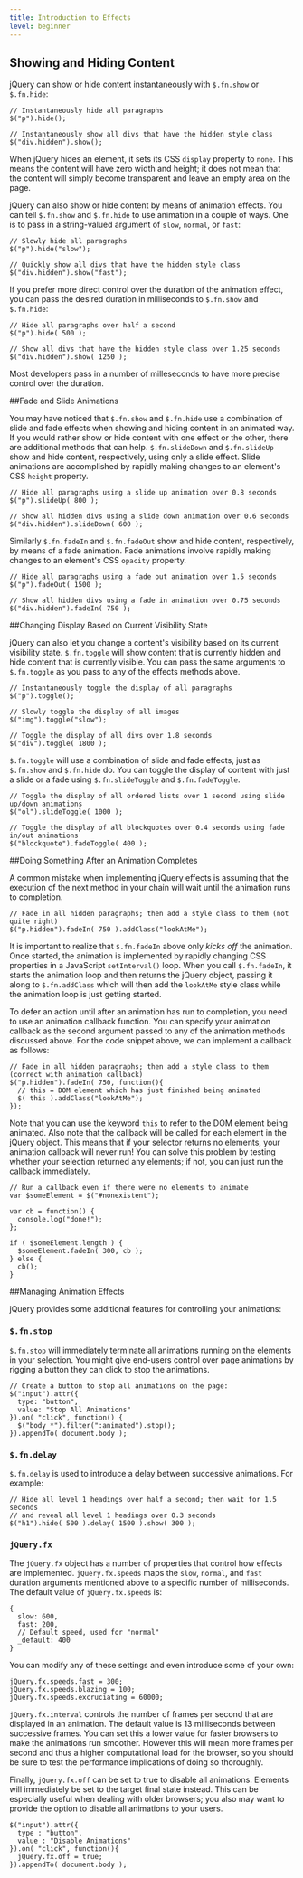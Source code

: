 ```yaml
---
title: Introduction to Effects
level: beginner
---
```


## Showing and Hiding Content

jQuery can show or hide content instantaneously with `$.fn.show` or `$.fn.hide`:

```
// Instantaneously hide all paragraphs
$("p").hide();

// Instantaneously show all divs that have the hidden style class
$("div.hidden").show();
```

When jQuery hides an element, it sets its CSS `display` property to `none`. This means the content will have 
zero width and height; it does not mean that the content will simply become transparent and leave an empty area on the page.

jQuery can also show or hide content by means of animation effects.  You can tell 
`$.fn.show` and `$.fn.hide` to use animation in a couple of ways.  One is to pass 
in a string-valued argument of `slow`, `normal`, or `fast`:

```
// Slowly hide all paragraphs
$("p").hide("slow");

// Quickly show all divs that have the hidden style class
$("div.hidden").show("fast");
```

If you prefer more direct control over the duration of the animation effect, you 
can pass the desired duration in milliseconds to `$.fn.show` and `$.fn.hide`:

```
// Hide all paragraphs over half a second
$("p").hide( 500 );

// Show all divs that have the hidden style class over 1.25 seconds
$("div.hidden").show( 1250 );
```

Most developers pass in a number of milleseconds to have more precise control 
over the duration.

##Fade and Slide Animations

You may have noticed that `$.fn.show` and `$.fn.hide` use a combination of slide and fade effects 
when showing and hiding content in an animated way.  If you would rather show or hide content with 
one effect or the other, there are additional methods that can help.  `$.fn.slideDown` and `$.fn.slideUp` 
show and hide content, respectively, using only a slide effect.  Slide animations are accomplished by 
rapidly making changes to an element's CSS `height` property.

```
// Hide all paragraphs using a slide up animation over 0.8 seconds
$("p").slideUp( 800 );

// Show all hidden divs using a slide down animation over 0.6 seconds
$("div.hidden").slideDown( 600 );
``` 

Similarly `$.fn.fadeIn` and `$.fn.fadeOut` show and hide content, respectively, by means of a fade 
animation.  Fade animations involve rapidly making changes to an element's CSS `opacity` property.

```
// Hide all paragraphs using a fade out animation over 1.5 seconds
$("p").fadeOut( 1500 );

// Show all hidden divs using a fade in animation over 0.75 seconds
$("div.hidden").fadeIn( 750 );
``` 

##Changing Display Based on Current Visibility State

jQuery can also let you change a content's visibility based on its current visibility state.  `$.fn.toggle` 
will show content that is currently hidden and hide content that is currently visible.  You can pass the 
same arguments to `$.fn.toggle` as you pass to any of the effects methods above.

```
// Instantaneously toggle the display of all paragraphs
$("p").toggle();

// Slowly toggle the display of all images
$("img").toggle("slow");

// Toggle the display of all divs over 1.8 seconds
$("div").toggle( 1800 );
```

`$.fn.toggle` will use a combination of slide and fade effects, just as `$.fn.show` and `$.fn.hide` do.  You can 
toggle the display of content with just a slide or a fade using `$.fn.slideToggle` and `$.fn.fadeToggle`.

```
// Toggle the display of all ordered lists over 1 second using slide up/down animations
$("ol").slideToggle( 1000 );

// Toggle the display of all blockquotes over 0.4 seconds using fade in/out animations
$("blockquote").fadeToggle( 400 );
```

##Doing Something After an Animation Completes

A common mistake when implementing jQuery effects is assuming that the execution of the next method in your
chain will wait until the animation runs to completion. 

```
// Fade in all hidden paragraphs; then add a style class to them (not quite right)
$("p.hidden").fadeIn( 750 ).addClass("lookAtMe");
```

It is important to realize that `$.fn.fadeIn` above only *kicks off* the animation.  Once started, the
animation is implemented by rapidly changing CSS properties in a JavaScript `setInterval()` loop.  When 
you call `$.fn.fadeIn`, it starts the animation loop and then returns the jQuery object, passing it along 
to `$.fn.addClass` which will then add the `lookAtMe` style class while the animation loop is just 
getting started.

To defer an action until after an animation has run to completion, you need to use an animation callback
function.  You can specify your animation callback as the second argument passed to any of the 
animation methods discussed above.  For the code snippet above, we can implement a callback as follows:

```
// Fade in all hidden paragraphs; then add a style class to them (correct with animation callback)
$("p.hidden").fadeIn( 750, function(){
  // this = DOM element which has just finished being animated	
  $( this ).addClass("lookAtMe");
});
```

Note that you can use the keyword `this` to refer to the DOM element being animated.  Also note
that the callback will be called for each element in the jQuery object.  This means that if your 
selector returns no elements, your animation callback will never run! You can solve this problem by 
testing whether your selection returned any elements; if not, you can just run the callback immediately.

```
// Run a callback even if there were no elements to animate
var $someElement = $("#nonexistent");

var cb = function() {
  console.log("done!");
};

if ( $someElement.length ) {
  $someElement.fadeIn( 300, cb );
} else {
  cb();
}
```

##Managing Animation Effects

jQuery provides some additional features for controlling your animations:

### `$.fn.stop`

`$.fn.stop` will immediately terminate all animations running on the elements in your selection.  You might give
end-users control over page animations by rigging a button they can click to stop the animations.

```
// Create a button to stop all animations on the page:
$("input").attr({
  type: "button",
  value: "Stop All Animations"
}).on( "click", function() {
  $("body *").filter(":animated").stop();
}).appendTo( document.body );
```

### `$.fn.delay`

`$.fn.delay` is used to introduce a delay between successive animations.  For example:

```
// Hide all level 1 headings over half a second; then wait for 1.5 seconds 
// and reveal all level 1 headings over 0.3 seconds
$("h1").hide( 500 ).delay( 1500 ).show( 300 );
```

### `jQuery.fx`

The `jQuery.fx` object has a number of properties that control how effects are implemented. `jQuery.fx.speeds` maps 
the `slow`, `normal`, and `fast` duration arguments mentioned above to a specific 
number of milliseconds.  The default value of `jQuery.fx.speeds` is:

```
{
  slow: 600,
  fast: 200,
  // Default speed, used for "normal"
  _default: 400
}
```

You can modify any of these settings and even introduce some of your own:

```
jQuery.fx.speeds.fast = 300;
jQuery.fx.speeds.blazing = 100;
jQuery.fx.speeds.excruciating = 60000;
```

`jQuery.fx.interval` controls the number of frames per second that are 
displayed in an animation.  The default value is 13 milliseconds between 
successive frames.  You can set this a lower value for faster browsers 
to make the animations run smoother.  However this will mean more frames 
per second and thus a higher computational load for the browser, so you 
should be sure to test the performance implications of doing so thoroughly.

Finally, `jQuery.fx.off` can be set to true to disable all animations. Elements
will immediately be set to the target final state instead.  This can be
especially useful when dealing with older browsers; you also may want to
provide the option to disable all animations to your users.

```
$("input").attr({
  type : "button",
  value : "Disable Animations"
}).on( "click", function(){
  jQuery.fx.off = true;
}).appendTo( document.body );
```
